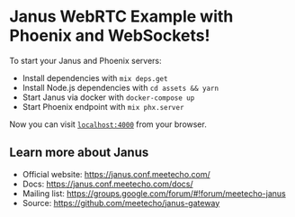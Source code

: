 # Janus WebRTC Example with Phoenix and WebSockets!

To start your Janus and Phoenix servers:

- Install dependencies with `mix deps.get`
- Install Node.js dependencies with `cd assets && yarn`
- Start Janus via docker with `docker-compose up`
- Start Phoenix endpoint with `mix phx.server`

Now you can visit [`localhost:4000`](http://localhost:4000) from your browser.

## Learn more about Janus

- Official website: https://janus.conf.meetecho.com/
- Docs: https://janus.conf.meetecho.com/docs/
- Mailing list: https://groups.google.com/forum/#!forum/meetecho-janus
- Source: https://github.com/meetecho/janus-gateway
